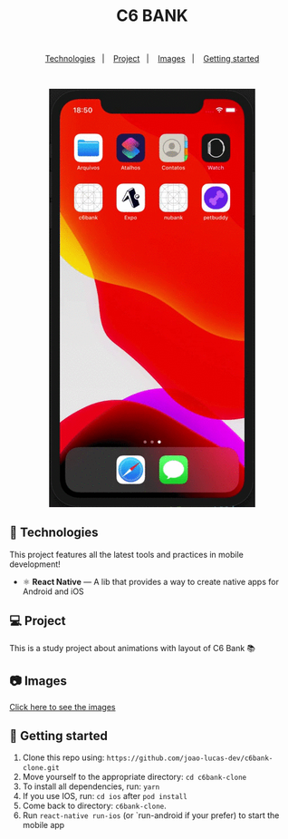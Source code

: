 <h1 align="center">C6 BANK</h1>

<br>

<p align="center">
  <a href="#rocket-technologies">Technologies</a>&nbsp;&nbsp;&nbsp;|&nbsp;&nbsp;&nbsp;
  <a href="#-project">Project</a>&nbsp;&nbsp;&nbsp;|&nbsp;&nbsp;&nbsp;
  <a href="#camera-images">Images</a>&nbsp;&nbsp;&nbsp;|&nbsp;&nbsp;&nbsp;
  <a href="#electric_plug-getting-started">Getting started</a>
</p>

<br>

<p align="center">
  <img alt="Mockup" src="photos/demo.gif">
</p>

## :rocket: Technologies

This project features all the latest tools and practices in mobile development!

- ⚛️ **React Native** — A lib that provides a way to create native apps for Android and iOS


## 💻 Project

This is a study project about animations with layout of C6 Bank :books:

## :camera: Images

<a href="https://github.com/joao-lucas-dev/c6bank-clone/tree/master/photos">Click here to see the images</a>

## :electric_plug: Getting started

1. Clone this repo using: `https://github.com/joao-lucas-dev/c6bank-clone.git`
2. Move yourself to the appropriate directory: `cd c6bank-clone`
3. To install all dependencies, run: `yarn`
4. If you use IOS, run: `cd ios` after `pod install`
5. Come back to directory: `c6bank-clone`.
6. Run `react-native run-ios` (or `run-android if your prefer) to start the mobile app

